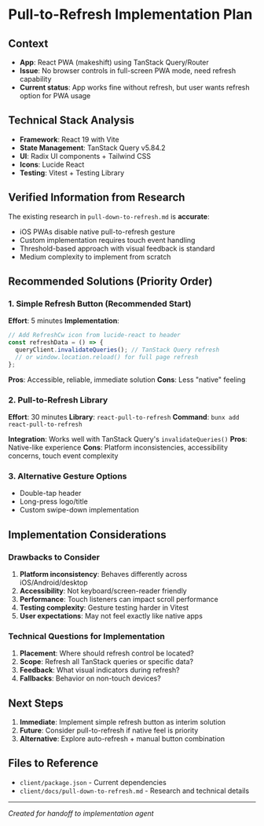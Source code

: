 # Pull-to-Refresh Implementation Plan

## Context
- **App**: React PWA (makeshift) using TanStack Query/Router
- **Issue**: No browser controls in full-screen PWA mode, need refresh capability
- **Current status**: App works fine without refresh, but user wants refresh option for PWA usage

## Technical Stack Analysis
- **Framework**: React 19 with Vite
- **State Management**: TanStack Query v5.84.2
- **UI**: Radix UI components + Tailwind CSS
- **Icons**: Lucide React
- **Testing**: Vitest + Testing Library

## Verified Information from Research
The existing research in `pull-down-to-refresh.md` is **accurate**:
- iOS PWAs disable native pull-to-refresh gesture
- Custom implementation requires touch event handling
- Threshold-based approach with visual feedback is standard
- Medium complexity to implement from scratch

## Recommended Solutions (Priority Order)

### 1. Simple Refresh Button (Recommended Start)
**Effort**: 5 minutes
**Implementation**:
```javascript
// Add RefreshCw icon from lucide-react to header
const refreshData = () => {
  queryClient.invalidateQueries(); // TanStack Query refresh
  // or window.location.reload() for full page refresh
};
```

**Pros**: Accessible, reliable, immediate solution
**Cons**: Less "native" feeling

### 2. Pull-to-Refresh Library
**Effort**: 30 minutes
**Library**: `react-pull-to-refresh`
**Command**: `bunx add react-pull-to-refresh`

**Integration**: Works well with TanStack Query's `invalidateQueries()`
**Pros**: Native-like experience
**Cons**: Platform inconsistencies, accessibility concerns, touch event complexity

### 3. Alternative Gesture Options
- Double-tap header
- Long-press logo/title
- Custom swipe-down implementation

## Implementation Considerations

### Drawbacks to Consider
1. **Platform inconsistency**: Behaves differently across iOS/Android/desktop
2. **Accessibility**: Not keyboard/screen-reader friendly
3. **Performance**: Touch listeners can impact scroll performance
4. **Testing complexity**: Gesture testing harder in Vitest
5. **User expectations**: May not feel exactly like native apps

### Technical Questions for Implementation
1. **Placement**: Where should refresh control be located?
2. **Scope**: Refresh all TanStack queries or specific data?
3. **Feedback**: What visual indicators during refresh?
4. **Fallbacks**: Behavior on non-touch devices?

## Next Steps
1. **Immediate**: Implement simple refresh button as interim solution
2. **Future**: Consider pull-to-refresh if native feel is priority
3. **Alternative**: Explore auto-refresh + manual button combination

## Files to Reference
- `client/package.json` - Current dependencies
- `client/docs/pull-down-to-refresh.md` - Research and technical details

---
*Created for handoff to implementation agent*